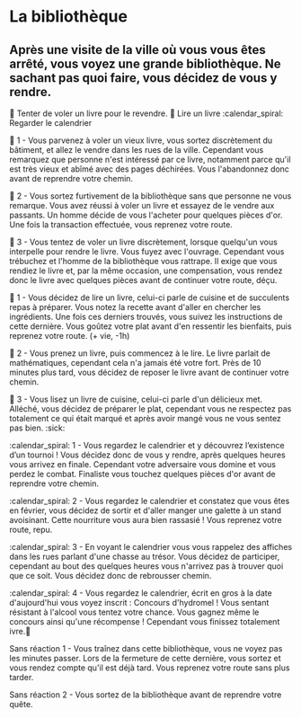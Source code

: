 # La bibliothèque

## Après une visite de la ville où vous vous êtes arrêté, vous voyez une grande bibliothèque. Ne sachant pas quoi faire, vous décidez de vous y rendre.

:closed_book: Tenter de voler un livre pour le revendre.
:book: Lire un livre
:calendar_spiral: Regarder le calendrier

:closed_book: 1 - Vous parvenez à voler un vieux livre, vous sortez discrètement du bâtiment, et allez le vendre dans les rues de la ville. Cependant vous remarquez que personne n'est intéressé par ce livre, notamment parce qu'il est très vieux et abîmé avec des pages déchirées. Vous l'abandonnez donc avant de reprendre votre chemin.

:closed_book: 2 - Vous sortez furtivement de la bibliothèque sans que personne ne vous remarque. Vous avez réussi à voler un livre et essayez de le vendre aux passants. Un homme décide de vous l'acheter pour quelques pièces d'or. Une fois la transaction effectuée, vous reprenez votre route.

:closed_book: 3 - Vous tentez de voler un livre discrètement, lorsque quelqu'un vous interpelle pour rendre le livre. Vous fuyez avec l'ouvrage. Cependant vous trébuchez et l'homme de la bibliothèque vous rattrape. Il exige que vous rendiez le livre et, par la même occasion, une compensation, vous rendez donc le livre avec quelques pièces avant de continuer votre route, déçu.

:book: 1 - Vous décidez de lire un livre, celui-ci parle de cuisine et de succulents repas à préparer. Vous notez la recette avant d'aller en chercher les ingrédients. Une fois ces derniers trouvés, vous suivez les instructions de cette dernière. Vous goûtez votre plat avant d'en ressentir les bienfaits, puis reprenez votre route.  (+ vie, -1h)

:book: 2 - Vous prenez un livre, puis commencez à le lire. Le livre parlait de mathématiques, cependant cela n'a jamais été votre fort. Près de 10 minutes plus tard, vous décidez de reposer le livre avant de continuer votre chemin.

:book: 3 - Vous lisez un livre de cuisine, celui-ci parle d'un délicieux met. Alléché, vous décidez de préparer le plat, cependant vous ne respectez pas totalement ce qui était marqué et après avoir mangé vous ne vous sentez pas bien. :sick:

:calendar_spiral: 1 - Vous regardez le calendrier et y découvrez l’existence d’un tournoi ! Vous décidez donc de vous y rendre, après quelques heures vous arrivez en finale. Cependant votre adversaire vous domine et vous perdez le combat. Finaliste vous touchez quelques pièces d'or avant de reprendre votre chemin.

:calendar_spiral: 2 - Vous regardez le calendrier et constatez que vous êtes en février, vous décidez de sortir et d'aller manger une galette à un stand avoisinant. Cette nourriture vous aura bien rassasié ! Vous reprenez votre route, repu.

:calendar_spiral: 3 - En voyant le calendrier vous vous rappelez des affiches dans les rues parlant d'une chasse au trésor. Vous décidez de participer, cependant au bout des quelques heures vous n'arrivez pas à trouver quoi que ce soit. Vous décidez donc de rebrousser chemin.

:calendar_spiral:  4 - Vous regardez le calendrier, écrit en gros à la date d'aujourd'hui vous voyez inscrit : Concours d'hydromel ! Vous sentant résistant à l'alcool vous tentez votre chance. Vous gagnez même le concours ainsi qu'une récompense ! Cependant vous finissez totalement ivre.:zany_face:

Sans réaction 1 - Vous traînez dans cette bibliothèque, vous ne voyez pas les minutes passer. Lors de la fermeture de cette dernière, vous sortez et vous rendez compte qu'il est déjà tard. Vous reprenez votre route sans plus tarder.

Sans réaction 2 - Vous sortez de la bibliothèque avant de reprendre votre quête.
